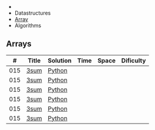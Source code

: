 
* 
* Datastructures
* [Array](https://github.com/RamboBambo/Leet_Code#Arrays)
* Algorithms

## Arrays
| #   | Title        | Solution                                                                                        | Time | Space | Dificulty |
|-----|--------------|-------------------------------------------------------------------------------------------------|------|-------|-----------|
| 015 | [3sum](test) | [Python](https://github.com/RamboBambo/Leet_Code/blob/master/Data_Structures/Array/015_3Sum.py) |      |       |           |
| 015 | [3sum]()     | [Python]()                                                                                      |      |       |           |
| 015 | [3sum](test) | [Python]()                                                                                      |      |       |           |
| 015 | [3sum](test) | [Python]()                                                                                      |      |       |           |
| 015 | [3sum](test) | [Python]()                                                                                      |      |       |           |
| 015 | [3sum](test) | [Python]()                                                                                      |      |       |           |

